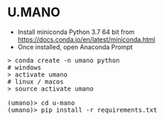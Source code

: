 <h1>U.MANO</h1>

* Install miniconda Python 3.7 64 bit from https://docs.conda.io/en/latest/miniconda.html
* Once installed, open Anaconda Prompt

<pre>
> conda create -n umano python
# windows
> activate umano
# linux / macos
> source activate umano

(umano)> cd u-mano
(umano)> pip install -r requirements.txt
</pre>
